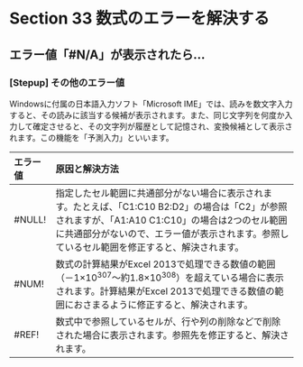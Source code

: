 # Section 33 数式のエラーを解決する

## エラー値「&#035;N/A」が表示されたら…

### [Stepup] その他のエラー値

Windowsに付属の日本語入力ソフト「Microsoft IME」では、読みを数文字入力すると、その読みに該当する候補が表示されます。また、同じ文字列を何度か入力して確定させると、その文字列が履歴として記憶され、変換候補として表示されます。この機能を「予測入力」といいます。

|エラー値|原因と解決方法|
|:--|:--|
|&#035;NULL!|指定したセル範囲に共通部分がない場合に表示されます。たとえば、「C1:C10 B2:D2」の場合は「C2」が参照されますが、「A1:A10 C1:C10」の場合は2つのセル範囲に共通部分がないので、エラー値が表示されます。参照しているセル範囲を修正すると、解決されます。|
|&#035;NUM!|数式の計算結果がExcel 2013で処理できる数値の範囲（－1×10<sup>307</sup>～約1.8×10<sup>308</sup>）を超えている場合に表示されます。計算結果がExcel 2013で処理できる数値の範囲におさまるように修正すると、解決されます。|
|&#035;REF!|数式中で参照しているセルが、行や列の削除などで削除された場合に表示されます。参照先を修正すると、解決されます。|
